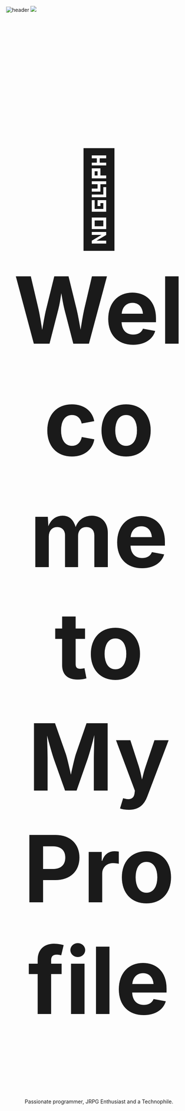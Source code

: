 ![header](https://capsule-render.vercel.app/api?type=waving&color=fff&height=220&section=header&text=SrS4mmy%20チキロ&fontSize=72&animation=fadeIn&fontAlignY=38&desc=%20Arduino%20Programmer%20and%20Web%20Developer&descAlignY=65&descAlign=62)
<img src="https://user-images.githubusercontent.com/73097560/115834477-dbab4500-a447-11eb-908a-139a6edaec5c.gif">
<h1 align="center" style="font-size:250px">👋 Welcome to My Profile</h1>
<p align="center">Passionate programmer, JRPG Enthusiast and a Technophile.</p>
